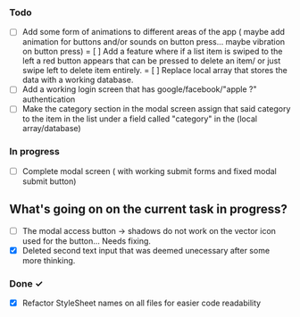 ### Todo

- [ ] Add some form of animations to different areas of the app ( maybe add animation for buttons and/or sounds on button press... maybe vibration on button press)
= [ ] Add a feature where if a list item is swiped to the left a red button appears that can be pressed to delete an item/ or just swipe left to delete item entirely.
= [ ] Replace local array that stores the data with a working database.
- [ ] Add a working login screen that has google/facebook/"apple ?" authentication
- [ ] Make the category section in the modal screen assign that said category to the item in the list under a field called "category" in the (local array/database)

### In progress 
- [ ] Complete modal screen ( with working submit forms and fixed modal submit button)
## What's going on on the current task in progress?
- [ ] The modal access button -> shadows do not work on the vector icon used for the button... Needs fixing.
- [x] Deleted second text input that was deemed unecessary after some more thinking.

### Done ✓
- [x] Refactor StyleSheet names on all files for easier code readability